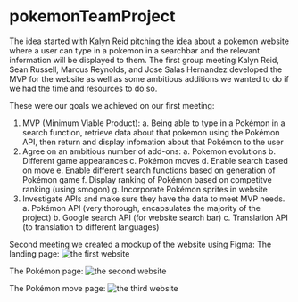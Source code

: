 # pokemonTeamProject
The idea started with Kalyn Reid pitching the idea about a pokemon website where a user can type in a pokemon in a searchbar and the relevant information will be displayed to them.
The first group meeting Kalyn Reid, Sean Russell, Marcus Reynolds, and Jose Salas Hernandez developed the MVP for the website as well as some ambitious additions we wanted to do if we had the time and resources to do so.

These were our goals we achieved on our first meeting:
  1. MVP (Minimum Viable Product):
    a. Being able to type in a Pokémon in a search function, retrieve data about that pokemon using the Pokémon API, then return and display infomation about that Pokémon to the          user
  2. Agree on an ambitious number of add-ons:
    a. Pokemon evolutions
    b. Different game appearances
    c. Pokémon moves
    d. Enable search based on move
    e. Enable different search functions based on generation of Pokémon game
    f. Display ranking of Pokémon based on competitve ranking (using smogon)
    g. Incorporate Pokémon sprites in website
  3. Investigate APIs and make sure they have the data to meet MVP needs.
    a. Pokémon API (very thorough, encapsulates the majority of the project)
    b. Google search API (for website search bar)
    c. Translation API (to translation to different languages)
    
Second meeting we created a mockup of the website using Figma:
  The landing page:
    ![the first website](./developmentProcess/landingPage.PNG)
  
  The Pokémon page:
    ![the second website](./developmentProcess/pokemonPage.PNG)
  
  The Pokémon move page:
    ![the third website](./developmentProcess/movePage.PNG)
    
